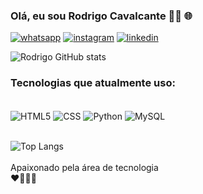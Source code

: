 ### Olá, eu sou Rodrigo Cavalcante 🙅‍♂️ 🌐

[![whatsapp](https://img.shields.io/badge/WhatsApp-25D366?style=for-the-badge&logo=whatsapp&logoColor=white)](https://contate.me/rodrigocavalcante)
[![instagram](https://img.shields.io/badge/Instagram-E4405F?style=for-the-badge&logo=instagram&logoColor=white)](www.instagram.com/rodrigo_santos_c)
[![linkedin](https://img.shields.io/badge/LinkedIn-0077B5?style=for-the-badge&logo=linkedin&logoColor=white)](https://www.linkedin.com/in/rodrigo-cavalcante-02589a202?utm_source=share&utm_campaign=share_via&utm_content=profile&utm_medium=ios_app)

![Rodrigo GitHub stats](https://github-readme-stats.vercel.app/api?username=RodrigoSantos9916&show_icons=true&theme=dark)

### Tecnologias que atualmente uso:

<div><br>
    <img align="center" alt="HTML5" src="https://img.shields.io/badge/HTML-239120?style=for-the-badge&logo=html5&logoColor=white"/>
    <img align="center" alt="CSS" src="https://img.shields.io/badge/CSS-239120?&style=for-the-badge&logo=css3&logoColor=white"/>
    <img align="center" alt="Python" src="https://img.shields.io/badge/Python-14354C?style=for-the-badge&logo=python&logoColor=white"/>
    <img align="center" alt="MySQL" src="https://img.shields.io/badge/MySQL-00000F?style=for-the-badge&logo=mysql&logoColor=white" />
</div><br>

![Top Langs](https://github-readme-stats.vercel.app/api/top-langs/?username=RodrigoSantos9916&layout=compact)<br><br>
Apaixonado pela área de tecnologia<br>❤️👨🏻‍💻
